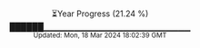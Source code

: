<p align="center">
⏳Year Progress (21.24 %)<br>
██████▁▁▁▁▁▁▁▁▁▁▁▁▁▁▁▁▁▁▁▁▁▁▁▁ <br>
<sub>Updated: Mon, 18 Mar 2024 18:02:39 GMT</sub>
</p>

